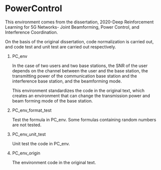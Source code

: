# PowerControl  
This environment comes from the dissertation, 2020-Deep Reinforcement Learning for 5G Networks- Joint Beamforming, Power Control, and Interference Coordination.

On the basis of the original dissertation, code normalization is carried out, and code test and unit test are carried out respectively.

1. PC_env  

   In the case of two users and two base stations, the SNR of the user depends on the channel between the user and the base station, the transmitting power of the communication base station and the interference base station, and the beamforming mode.
   
   This environment standardizes the code in the original text, which creates an environment that can change the transmission power and beam forming mode of the base station.

2.  PC_env_format_test

      Test the formula in PC_env. Some formulas containing random numbers are not tested.

3.  PC_env_unit_test

      Unit test the code in PC_env.

4.  PC_env_origin

      The environment code in the original text.